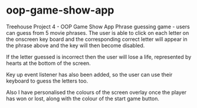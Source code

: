 # oop-game-show-app
 Treehouse Project 4 - OOP Game Show App
Phrase guessing game - users can guess from 5 movie phrases. The user is able to click on each letter on the onscreen key board and the corresponding correct letter will appear in the phrase above and the key will then become disabled.

If the letter guessed is incorrect then the user will lose a life, represented by hearts at the bottom of the screen.

Key up event listener has also been added, so the user can use their keyboard to guess the letters too. 

Also I have personalised the colours of the screen overlay once the player has won or lost, along with the colour of the start game button.